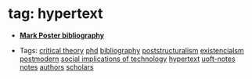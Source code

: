 
# tag: hypertext

 * **[Mark Poster bibliography](../content/notebook/captures/notes/bibliography/uoft-note-mark-bibliography.md)**

  * Tags:  <a class="tag" href="#!tags/critical theory.md">critical theory</a>  <a class="tag" href="#!tags/phd.md">phd</a>  <a class="tag" href="#!tags/bibliography.md">bibliography</a>  <a class="tag" href="#!tags/poststructuralism.md">poststructuralism</a>  <a class="tag" href="#!tags/existencialsm.md">existencialsm</a>  <a class="tag" href="#!tags/postmodern.md">postmodern</a>  <a class="tag" href="#!tags/social implications of technology.md">social implications of technology</a>  <a class="tag" href="#!tags/hypertext.md">hypertext</a>  <a class="tag" href="#!tags/uoft-notes.md">uoft-notes</a>  <a class="tag" href="#!tags/notes.md">notes</a>  <a class="tag" href="#!tags/authors.md">authors</a>  <a class="tag" href="#!tags/scholars.md">scholars</a>